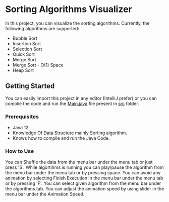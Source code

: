 # Sorting Algorithms Visualizer
In this project, you can visualize the sorting algorithms.
Currently, the following algorithms are supported:
* Bubble Sort
* Insertion Sort
* Selection Sort
* Quick Sort
* Merge Sort
* Merge Sort - O(1) Space
* Heap Sort

## Getting Started
You can easily import this project in any editor (IntelliJ prefer) or you can complie the code and run the [Main.java](https://github.com/robingaur/Sorting-Algorithms-Visualizer/blob/master/src/Main.java) file present in [src](https://github.com/robingaur/Sorting-Algorithms-Visualizer/blob/master/src) folder.

### Prerequisites

* Java 12
* Knowledge Of Data Structure mainly Sorting algorithm.
* Knows how to compile and run the Java Code.

### How to Use
You can Shuffle the data from the menu bar under the menu tab or just press 'S'.
While algortihms is running you can play/pause the algorithm from the menu bar under the menu tab or by pressing space.
You can avoid any animation by selecting Finish Execution in the menu bar under the menu tab or by pressing 'F'.
You can select given algorithm from the menu bar under the algorithms tab.
You can adjust the animation speed by using slider in the menu bar under the Animation Speed.
